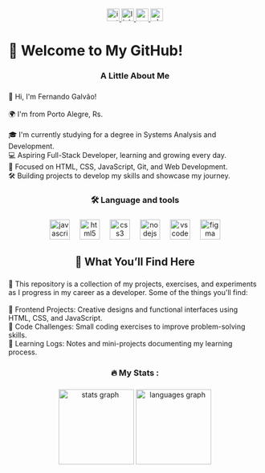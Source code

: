 ###

<div align="center">
  <a href="https://www.instagram.com/ffernando_gallvao/" target="_blank">
    <img 
      alt="instagram logo"
      src="https://custom-icon-badges.demolab.com/badge/Instagram-red?style=for-the-badge&logo=mention&logoColor=white"
      height="25"
      />
  </a>
  <a href="https://www.linkedin.com/in/ffernandogallvao/" target="_blank">
    <img 
      alt="linkedin logo"
      src="https://img.shields.io/static/v1?message=LinkedIn&logo=linkedin&label=&color=0077B5&logoColor=white&labelColor=&style=for-the-badge" 
      height="25"
      />
  </a>
  <a href="fernandoglv568@gmail.com" target="_blank">
    <img
      alt="gmail logo"
      src="https://img.shields.io/static/v1?message=Gmail&logo=gmail&label=&color=D14836&logoColor=white&labelColor=&style=for-the-badge" 
      height="25"
      />
  </a>
  <a href="https://api.whatsapp.com/send?phone=5551995667942&text=Olá amigo! Tudo bem?" target="_blank">
    <img 
      alt="phone logo"
      src="https://custom-icon-badges.demolab.com/badge/Phone-orange?style=for-the-badge&logo=phone&logoColor=white" 
      height="25" 
      />
  </a>
</div>

###

<h1 align="left">🌟 Welcome to My GitHub!</h1>

###

<h3 align="center">  A Little About Me</h3>

###

<p align="left">👋 Hi, I'm Fernando Galvão!<br><br>🌍 I'm from Porto Alegre, Rs.<br><br>🎓 I'm currently studying for a degree in Systems Analysis and Development.<br>💻 Aspiring Full-Stack Developer, learning and growing every day.<br>🎯 Focused on HTML, CSS, JavaScript, Git, and Web Development.<br>🛠️ Building projects to develop my skills and showcase my journey.</p>

###

<h3 align="center">🛠 Language and tools</h3>

###

<div align="center">
  <img src="https://skillicons.dev/icons?i=js" height="40" alt="javascript logo"  />
  <img width="12" />
  <img src="https://skillicons.dev/icons?i=html" height="40" alt="html5 logo"  />
  <img width="12" />
  <img src="https://skillicons.dev/icons?i=css" height="40" alt="css3 logo"  />
  <img width="12" />
  <img src="https://cdn.jsdelivr.net/gh/devicons/devicon/icons/nodejs/nodejs-original.svg" height="40" alt="nodejs logo"  />
  <img width="12" />
  <img src="https://skillicons.dev/icons?i=vscode" height="40" alt="vscode logo"  />
  <img width="12" />
  <img src="https://cdn.jsdelivr.net/gh/devicons/devicon/icons/figma/figma-original.svg" height="40" alt="figma logo"  />
</div>

###

<h2 align="center">🚀 What You’ll Find Here</h2>

###

<p align="left">📂 This repository is a collection of my projects, exercises, and experiments as I progress in my career as a developer. Some of the things you'll find:<br><br>🎨 Frontend Projects: Creative designs and functional interfaces using HTML, CSS, and JavaScript.<br>🧩 Code Challenges: Small coding exercises to improve problem-solving skills.<br>📖 Learning Logs: Notes and mini-projects documenting my learning process.</p>

###

<h3 align="center">🔥   My Stats :</h3>

###

<div align="center">
  <img 
    src="https://github-readme-stats.vercel.app/api?username=ffernando-gallvao&show_icons=true&include_all_commits=true&count_private=true&disable_animations=false&theme=tokyonight&locale=en&hide_border=false&order=1" 
    height="150" 
    alt="stats graph"  
    />
  <img 
    src="https://github-readme-stats.vercel.app/api/top-langs?username=ffernando-gallvao&locale=en&hide_title=false&layout=compact&card_width=320&custom_title=Tecnologias&langs_count=5&theme=tokyonight&hide_border=false&order=2" 
    height="150" 
    alt="languages graph"  
    />
</div>

###

## 
